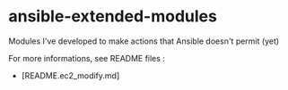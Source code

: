 # ansible-extended-modules
Modules I've developed to make actions that Ansible doesn't permit (yet)

For more informations, see README files :
* [README.ec2_modify.md]

